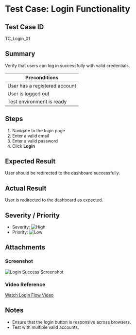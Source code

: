 # Test Case: Login Functionality

## Test Case ID
TC_Login_01

## Summary
Verify that users can log in successfully with valid credentials.

| Preconditions                  |
|--------------------------------|
| User has a registered account  |
| User is logged out              |
| Test environment is ready       |

## Steps
1. Navigate to the login page
2. Enter a valid email
3. Enter a valid password
4. Click **Login**

## Expected Result
User should be redirected to the dashboard successfully.

## Actual Result
User is redirected to the dashboard as expected.

## Severity / Priority
- Severity: ![High](https://img.shields.io/badge/High-red)
- Priority: ![Low](https://img.shields.io/badge/Low-yellow)

## Attachments
### Screenshot
![Login Success Screenshot](../../06_Attachments/LoginFlow.gif)

### Video Reference
[Watch Login Flow Video](../../06_Attachments/LoginFlow.mp4)

## Notes
- Ensure that the login button is responsive across browsers.
- Test with multiple valid accounts.
